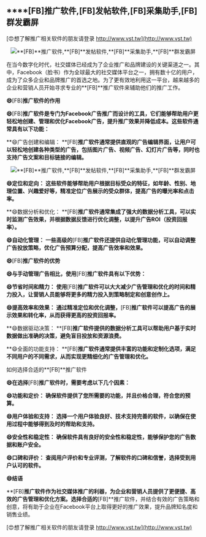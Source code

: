 ## ****[FB]**推广软件,**[FB]**发帖软件,**[FB]**采集助手,**[FB]**群发霸屏**

[😍想了解推广相关软件的朋友请登录 http://www.vst.tw](http://www.vst.tw)

 <center><img src="https://vst.tw/MP4/tuiguang/png/7.png" alt="**[FB]**推广软件,**[FB]**发帖软件,**[FB]**采集助手,**[FB]**群发霸屏"></center>

在当今数字化时代，社交媒体已经成为了企业推广和品牌建设的关键渠道之一。其中，Facebook（脸书）作为全球最大的社交媒体平台之一，拥有数十亿的用户，成为了众多企业和品牌推广的首选之地。为了更有效地利用这一平台，越来越多的企业和营销人员开始寻求专业的**[FB]**推广软件来辅助他们的推广工作。

**😄**[FB]**推广软件的作用**

**😄**[FB]**推广软件是专门为Facebook广告推广而设计的工具，它们能够帮助用户更轻松地创建、管理和优化Facebook广告，提升推广效果并降低成本。这些软件通常具有以下功能：**

**😄广告创建和编辑： **[FB]**推广软件通常提供直观的广告编辑界面，让用户可以轻松地创建各种类型的广告，包括图片广告、视频广告、幻灯片广告等，同时也支持广告文案和目标链接的编辑。**

 <center><img src="https://vst.tw/MP4/tuiguang/png/8.png" alt="**[FB]**推广软件,**[FB]**发帖软件,**[FB]**采集助手,**[FB]**群发霸屏"></center>

**😄定位和定向： 这些软件能够帮助用户根据目标受众的特征，如年龄、性别、地理位置、兴趣爱好等，精准定位广告展示的受众群体，提高广告的曝光率和点击率。**

**😄数据分析和优化： **[FB]**推广软件通常集成了强大的数据分析工具，可以实时监测广告效果，并根据数据反馈进行优化调整，以提升广告ROI（投资回报率）。**

**😄自动化管理： 一些高级的**[FB]**推广软件还提供自动化管理功能，可以自动调整广告投放策略，优化广告预算分配，提高广告效率和效果。**

**😄**[FB]**推广软件的优势**

**😄与手动管理广告相比，使用**[FB]**推广软件具有以下优势：**

**😄节省时间和精力： 使用**[FB]**推广软件可以大大减少广告管理和优化的时间和精力投入，让营销人员能够将更多的精力投入到策略制定和创意创作上。**

**😄提高效率和效果： 通过精准定位和优化调整，**[FB]**推广软件可以提高广告的展示效果和转化率，从而获得更高的投资回报率。**

**😄数据驱动决策： **[FB]**推广软件提供的数据分析工具可以帮助用户基于实时数据做出准确的决策，避免盲目投放和资源浪费。**

**😄全面的功能支持： **[FB]**推广软件通常提供丰富的功能和定制化选项，满足不同用户的不同需求，从而实现更精细化的广告管理和优化。**

如何选择合适的**[FB]**推广软件

**😄在选择**[FB]**推广软件时，需要考虑以下几个因素：**

**😄功能和定价： 确保软件提供了您所需要的功能，并且价格合理，符合您的预算。**

**😄用户体验和支持： 选择一个用户体验良好、技术支持完善的软件，以确保在使用过程中能够得到及时的帮助和支持。**

**😄安全性和稳定性： 确保软件具有良好的安全性和稳定性，能够保护您的广告数据和账户安全。**

**😄口碑和评价： 查阅用户评价和专业评测，了解软件的口碑和信誉，选择受到用户认可的软件。**

**😄结语**

**[FB]**推广软件作为社交媒体推广的利器，为企业和营销人员提供了更便捷、高效的广告管理和优化方案。选择合适的**[FB]**推广软件，并结合有效的广告策略和创意，将有助于企业在Facebook平台上取得更好的推广效果，提升品牌知名度和销售业绩。

[😍想了解推广相关软件的朋友请登录 http://www.vst.tw](http://www.vst.tw)



